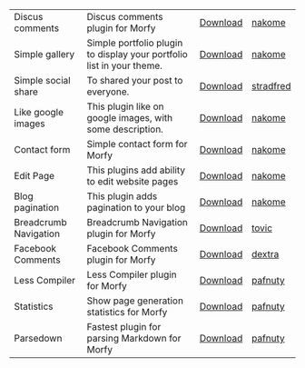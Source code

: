 |||||
| -----|-------------|-----|-----|
| Discus comments | Discus comments plugin for Morfy |[Download](http://forum.monstra.org/topic/498/discus-comments/) | [nakome](#) |
| Simple gallery | Simple portfolio plugin to display your portfolio list in your theme. |[Download](http://forum.monstra.org/topic/499/simple-gallery-plugin/) | [nakome](#) |
| Simple social share | To shared your post to everyone. |[Download](http://forum.monstra.org/topic/500/simple-social-share-network/) | [stradfred](#) |
| Like google images | This plugin like on google images, with some description. |[Download](http://forum.monstra.org/topic/511/likegoogle/) | [nakome](#) |
| Contact form | Simple contact form for Morfy |[Download](http://forum.monstra.org/topic/513/mycontact/) | [nakome](#) |
| Edit Page | This plugins add ability to edit website pages |[Download](http://forum.monstra.org/topic/526/editpage-plugin-experiment/) | [nakome](#) |
| Blog pagination | This plugin adds pagination to your blog |[Download](http://forum.monstra.org/topic/520/blog-pagination/) | [nakome](#) |
| Breadcrumb Navigation | Breadcrumb Navigation plugin for Morfy |[Download](http://forum.monstra.org/topic/543/breadcrumb-navigation-plugin/) | [tovic](#) |
| Facebook Comments | Facebook Comments plugin for Morfy |[Download](http://forum.monstra.org/topic/699/facebook-comments/) | [dextra](#) |
| Less Compiler | Less Compiler plugin for Morfy |[Download](https://github.com/pafnuty/morfy-less/releases) | [pafnuty](https://github.com/pafnuty) |
| Statistics | Show page generation statistics for Morfy |[Download](https://github.com/pafnuty/morfy-statistics/releases) | [pafnuty](https://github.com/pafnuty) |
| Parsedown | Fastest plugin for parsing Markdown for Morfy |[Download](https://github.com/pafnuty/morfy-parsedown/releases) | [pafnuty](https://github.com/pafnuty) |
